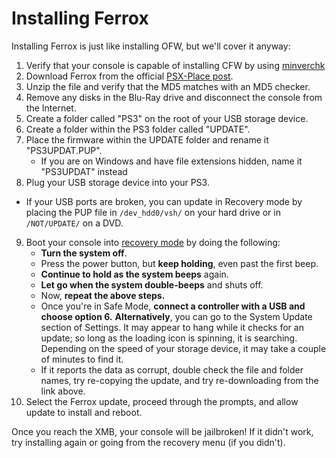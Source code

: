 # Installing Ferrox

Installing Ferrox is just like installing OFW, but we'll cover it anyway:
1. Verify that your console is capable of installing CFW by using [minverchk](../minverchk.md)
2. Download Ferrox from the official [PSX-Place post](https://www.psx-place.com/threads/custom-firmware-ferrox-4-87-cobra-8-20.32504/).
3. Unzip the file and verify that the MD5 matches with an MD5 checker.
4. Remove any disks in the Blu-Ray drive and disconnect the console from the Internet. 
5. Create a folder called "PS3" on the root of your USB storage device. 
6. Create a folder within the PS3 folder called "UPDATE". 
7. Place the firmware within the UPDATE folder and rename it "PS3UPDAT.PUP". 
   * If you are on Windows and have file extensions hidden, name it "PS3UPDAT" instead
8. Plug your USB storage device into your PS3. 
* If your USB ports are broken, you can update in Recovery mode by placing the PUP file in `/dev_hdd0/vsh/` on your hard drive or in `/NOT/UPDATE/` on a DVD.
9. Boot your console into [recovery mode](recovery.md) by doing the following:
   * **Turn the system off**.
   * Press the power button, but **keep holding**, even past the first beep.
   * **Continue to hold as the system beeps** again.
   * **Let go when the system double-beeps** and shuts off.
   * Now, **repeat the above steps.**
   * Once you're in Safe Mode, **connect a controller with a USB and choose option 6.**
   **Alternatively**, you can go to the System Update section of Settings. It may appear to hang while it checks for an update; so long as the loading icon is spinning, it is searching. Depending on the speed of your storage device, it may take a couple of minutes to find it.
   * If it reports the data as corrupt, double check the file and folder names, try re-copying the update, and try re-downloading from the link above.
10. Select the Ferrox update, proceed through the prompts, and allow update to install and reboot.

Once you reach the XMB, your console will be jailbroken! If it didn't work, try installing again or going from the recovery menu (if you didn't).